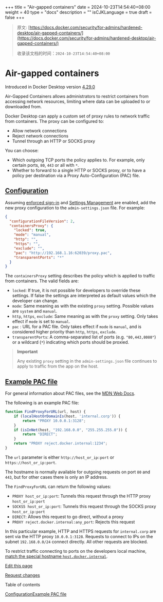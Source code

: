 +++
title = "Air-gapped containers"
date = 2024-10-23T14:54:40+08:00
weight = 40
type = "docs"
description = ""
isCJKLanguage = true
draft = false
+++

> 原文: [https://docs.docker.com/security/for-admins/hardened-desktop/air-gapped-containers/](https://docs.docker.com/security/for-admins/hardened-desktop/air-gapped-containers/)
>
> 收录该文档的时间：`2024-10-23T14:54:40+08:00`

# Air-gapped containers

Introduced in Docker Desktop version [4.29.0](https://docs.docker.com/desktop/release-notes/#4290)

Air-Gapped Containers allows administrators to restrict containers from accessing network resources, limiting where data can be uploaded to or downloaded from.

Docker Desktop can apply a custom set of proxy rules to network traffic from containers. The proxy can be configured to:

- Allow network connections
- Reject network connections
- Tunnel through an HTTP or SOCKS proxy

You can choose:

- Which outgoing TCP ports the policy applies to. For example, only certain ports, `80`, `443` or all with `*`.
- Whether to forward to a single HTTP or SOCKS proxy, or to have a policy per destination via a Proxy Auto-Configuration (PAC) file.

## [Configuration](https://docs.docker.com/security/for-admins/hardened-desktop/air-gapped-containers/#configuration)

Assuming [enforced sign-in](https://docs.docker.com/security/for-admins/enforce-sign-in/) and [Settings Management](https://docs.docker.com/security/for-admins/hardened-desktop/settings-management/) are enabled, add the new proxy configuration to the `admin-settings.json` file. For example:



```json
{
  "configurationFileVersion": 2,
  "containersProxy": {
    "locked": true,
    "mode": "manual",
    "http": "",
    "https": "",
    "exclude": "",
    "pac": "http://192.168.1.16:62039/proxy.pac",
    "transparentPorts": "*"
  }
}
```

The `containersProxy` setting describes the policy which is applied to traffic from containers. The valid fields are:

- `locked`: If true, it is not possible for developers to override these settings. If false the settings are interpreted as default values which the developer can change.
- `mode`: Same meaning as with the existing `proxy` setting. Possible values are `system` and `manual`.
- `http`, `https`, `exclude`: Same meaning as with the `proxy` setting. Only takes effect if `mode` is set to `manual`.
- `pac` : URL for a PAC file. Only takes effect if `mode` is `manual`, and is considered higher priority than `http`, `https`, `exclude`.
- `transparentPorts`: A comma-separated list of ports (e.g. `"80,443,8080"`) or a wildcard (`*`) indicating which ports should be proxied.

> **Important**
>
> 
>
> Any existing `proxy` setting in the `admin-settings.json` file continues to apply to traffic from the app on the host.

## [Example PAC file](https://docs.docker.com/security/for-admins/hardened-desktop/air-gapped-containers/#example-pac-file)

For general information about PAC files, see the [MDN Web Docs](https://developer.mozilla.org/en-US/docs/Web/HTTP/Proxy_servers_and_tunneling/Proxy_Auto-Configuration_PAC_file).

The following is an example PAC file:



```javascript
function FindProxyForURL(url, host) {
	if (localHostOrDomainIs(host, 'internal.corp')) {
		return "PROXY 10.0.0.1:3128";
	}
	if (isInNet(host, "192.168.0.0", "255.255.255.0")) {
	    return "DIRECT";
	}
    return "PROXY reject.docker.internal:1234";
}
```

The `url` parameter is either `http://host_or_ip:port` or `https://host_or_ip:port`.

The hostname is normally available for outgoing requests on port `80` and `443`, but for other cases there is only an IP address.

The `FindProxyForURL` can return the following values:

- `PROXY host_or_ip:port`: Tunnels this request through the HTTP proxy `host_or_ip:port`
- `SOCKS5 host_or_ip:port`: Tunnels this request through the SOCKS proxy `host_or_ip:port`
- `DIRECT`: Allows this request to go direct, without a proxy
- `PROXY reject.docker.internal:any_port`: Rejects this request

In this particular example, HTTP and HTTPS requests for `internal.corp` are sent via the HTTP proxy `10.0.0.1:3128`. Requests to connect to IPs on the subnet `192.168.0.0/24` connect directly. All other requests are blocked.

To restrict traffic connecting to ports on the developers local machine, [match the special hostname `host.docker.internal`](https://docs.docker.com/desktop/networking/#i-want-to-connect-from-a-container-to-a-service-on-the-host).

[Edit this page](https://github.com/docker/docs/edit/main/content/manuals/security/for-admins/hardened-desktop/air-gapped-containers.md)

[Request changes](https://github.com/docker/docs/issues/new?template=doc_issue.yml&location=https%3a%2f%2fdocs.docker.com%2fsecurity%2ffor-admins%2fhardened-desktop%2fair-gapped-containers%2f&labels=status%2Ftriage)

Table of contents

[Configuration](https://docs.docker.com/security/for-admins/hardened-desktop/air-gapped-containers/#configuration)[Example PAC file](https://docs.docker.com/security/for-admins/hardened-desktop/air-gapped-containers/#example-pac-file)
